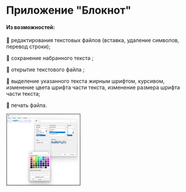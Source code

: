 # Приложение "Блокнот"
#### Из возможностей:
:frog: редактирования текстовых файлов (вставка, удаление символов, перевод
строки);  
  
:frog: сохранение набранного текста ;  
  
:frog: открытие текстового файла ;  
  
:frog: выделение указанного текста жирным шрифтом, курсивом, изменение
цвета шрифта части текста, изменение размера шрифта части текста;  
  
:frog: печать файла.  

<img src="https://github.com/Leeiss/HomeWork_Notepad/blob/master/HomeWork_Notepad/Resources/%D0%9E%D0%B1%D1%80%D0%B0%D0%B7%D0%B5%D1%86%20%D1%80%D0%B0%D0%B1%D0%BE%D1%82%D1%8B%20%D0%BF%D1%80%D0%B8%D0%BB%D0%BE%D0%B6%D0%B5%D0%BD%D0%B8%D1%8F.png" alt="drawing" width="200"/>


